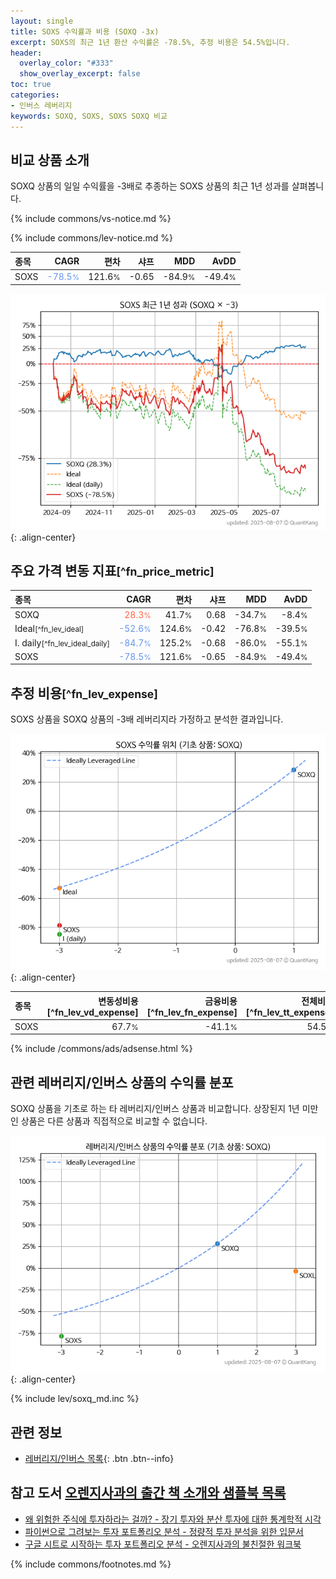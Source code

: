 ```yaml
---
layout: single
title: SOXS 수익률과 비용 (SOXQ -3x)
excerpt: SOXS의 최근 1년 환산 수익률은 -78.5%, 추정 비용은 54.5%입니다.
header:
  overlay_color: "#333"
  show_overlay_excerpt: false
toc: true
categories:
- 인버스 레버리지
keywords: SOXQ, SOXS, SOXS SOXQ 비교
---
```


## 비교 상품 소개


SOXQ 상품의 일일 수익률을 -3배로 추종하는 SOXS 상품의 최근 1년 성과를 살펴봅니다.





{% include commons/vs-notice.md %}

{% include commons/lev-notice.md %}

| **종목** | **CAGR** | **편차** | **샤프** | **MDD** | **AvDD** |
| :------------ | ------: | -----------: | -------: | ------: | -------: |
| SOXS | <span style="color: cornflowerblue">-78.5<small>%</small></span> | 121.6<small>%</small> | -0.65 | -84.9<small>%</small> | -49.4<small>%</small> |

<!-- more -->


![SOXS](/lev/images/soxs.png){: .align-center}


## 주요 가격 변동 지표<small>[^fn_price_metric]</small>


| **종목** | **CAGR** | **편차** | **샤프** | **MDD** | **AvDD** |
| :------------ | ------: | -----------: | -------: | ------: | -------: |
| SOXQ | <span style="color: tomato">28.3<small>%</small></span> | 41.7<small>%</small> | 0.68 | -34.7<small>%</small> | -8.4<small>%</small> |
| Ideal<small>[^fn_lev_ideal]</small> | <span style="color: cornflowerblue">-52.6<small>%</small></span> | 124.6<small>%</small> | -0.42 | -76.8<small>%</small> | -39.5<small>%</small> |
| I. daily<small>[^fn_lev_ideal_daily]</small> | <span style="color: cornflowerblue">-84.7<small>%</small></span> | 125.2<small>%</small> | -0.68 | -86.0<small>%</small> | -55.1<small>%</small> |
| SOXS | <span style="color: cornflowerblue">-78.5<small>%</small></span> | 121.6<small>%</small> | -0.65 | -84.9<small>%</small> | -49.4<small>%</small> |


## 추정 비용<small>[^fn_lev_expense]</small><a id="expense"></a>

SOXS 상품을 SOXQ 상품의 -3배 레버리지라 가정하고 분석한 결과입니다.

![SOXS](/lev/images/soxs_ideal.png){: .align-center}

| **종목** | **변동성비용**[^fn_lev_vd_expense] | **금융비용**[^fn_lev_fn_expense] | **전체비용**[^fn_lev_tt_expense] |
| :------------ | ------: | -----------: | -------: |
| SOXS | 67.7<small>%</small> | -41.1<small>%</small> | 54.5<small>%</small> |

{% include /commons/ads/adsense.html %}



## 관련 레버리지/인버스 상품의 수익률 분포

SOXQ 상품을 기초로 하는 타 레버리지/인버스 상품과 비교합니다. 상장된지 1년 미만인 상품은 다른 상품과 직접적으로 비교할 수 없습니다.

![SOXQ](/lev/images/soxq_ideal.png){: .align-center}

{% include lev/soxq_md.inc %}


## 관련 정보

- [레버리지/인버스 목록](/lev/){: .btn .btn--info}


## 참고 도서 [오렌지사과의 출간 책 소개와 샘플북 목록](https://kongdori.tistory.com/691)

- [왜 위험한 주식에 투자하라는 걸까? - 장기 투자와 분산 투자에 대한 통계학적 시각](https://kongdori.tistory.com/421)
- [파이썬으로 그려보는 투자 포트폴리오 분석  - 정량적 투자 분석을 위한 입문서](https://kongdori.tistory.com/643)
- [구글 시트로 시작하는 투자 포트폴리오 분석 - 오렌지사과의 불친절한 워크북](https://kongdori.tistory.com/449)

{% include commons/footnotes.md %}